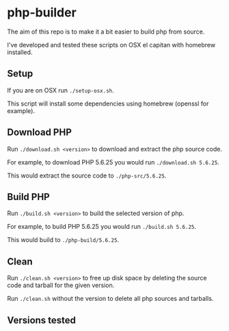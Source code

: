 php-builder
===========

The aim of this repo is to make it a bit easier to build php from source.

I've developed and tested these scripts on OSX el capitan with homebrew installed.

## Setup

If you are on OSX run `./setup-osx.sh`. 

This script will install some dependencies using homebrew (openssl for example).

## Download PHP

Run `./download.sh <version>` to download and extract the php source code. 

For example, to download PHP 5.6.25 you would run `./download.sh 5.6.25`.

This would extract the source code to `./php-src/5.6.25`.

## Build PHP

Run `./build.sh <version>` to build the selected version of php.

For example, to build PHP 5.6.25 you would run `./build.sh 5.6.25`.

This would build to `./php-build/5.6.25`.

## Clean

Run `./clean.sh <version>` to free up disk space by deleting the source code and tarball for the given version.

Run `./clean.sh` without the version to delete all php sources and tarballs.

## Versions tested